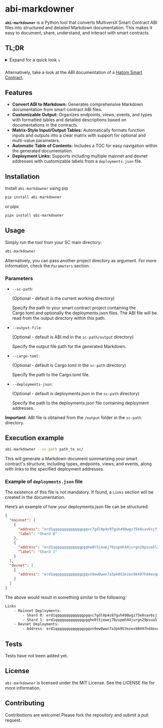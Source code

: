 # abi-markdowner

**`abi-markdowner`** is a Python tool that converts MultiversX Smart Contract ABI files into structured and detailed Markdown documentation. This makes it easy to document, share, understand, and interact with smart contracts.

## TL;DR

<details><summary>Expand for a quick look ⤵️</summary>

The `abi-markdowner` tool can transform the following ABI file of a MultiversX SC:

<div style="background-color: black; padding: 40px;">

```json
{
    "buildInfo": {
        "rustc": {
            "version": "1.80.1",
            "commitHash": "3f5fd8dd41153bc5fdca9427e9e05be2c767ba23",
            "commitDate": "2024-08-06",
            "channel": "Stable",
            "short": "rustc 1.80.1 (3f5fd8dd4 2024-08-06)"
        },
        "contractCrate": {
            "name": "ping-pong-egld",
            "version": "0.0.2"
        },
        "framework": {
            "name": "multiversx-sc",
            "version": "0.52.3"
        }
    },
    "docs": [
        "A contract that allows anyone to send a fixed sum, locks it for a while and then allows users to take it back.",
        "Sending funds to the contract is called \"ping\".",
        "Taking the same funds back is called \"pong\".",
        ""
    ],
    "name": "PingPong",
    "constructor": {
        "docs": [
            "Necessary configuration when deploying:",
            "`ping_amount` - the exact EGLD amounf that needs to be sent when `ping`-ing.",
            "`duration_in_seconds` - how much time (in seconds) until contract expires.",
            "`opt_activation_timestamp` - optionally specify the contract to only actvivate at a later date.",
            "`max_funds` - optional funding cap, no more funds than this can be added to the contract."
        ],
        "inputs": [
            {
                "name": "ping_amount",
                "type": "BigUint"
            },
            {
                "name": "duration_in_seconds",
                "type": "u64"
            },
            {
                "name": "opt_activation_timestamp",
                "type": "Option<u64>"
            },
            {
                "name": "max_funds",
                "type": "optional<BigUint>",
                "multi_arg": true
            }
        ],
        "outputs": []
    },
    "endpoints": [
        {
            "docs": [
                "User sends some EGLD to be locked in the contract for a period of time.",
                "Optional `_data` argument is ignored."
            ],
            "name": "ping",
            "mutability": "mutable",
            "payableInTokens": [
                "EGLD"
            ],
            "inputs": [
                {
                    "name": "_data",
                    "type": "ignore",
                    "multi_arg": true
                }
            ],
            "outputs": []
        },
                {
            "docs": [
                "Lists the addresses of all users that have `ping`-ed,",
                "in the order they have `ping`-ed"
            ],
            "name": "getUserAddresses",
            "mutability": "readonly",
            "inputs": [],
            "outputs": [
                {
                    "type": "variadic<Address>",
                    "multi_result": true
                }
            ]
        }
    ],
    "types": {
        "UserStatus": {
            "type": "enum",
            "variants": [
                {
                    "name": "New",
                    "discriminant": 0
                },
                {
                    "name": "Registered",
                    "discriminant": 1
                },
                {
                    "name": "Withdrawn",
                    "discriminant": 2
                }
            ]
        }
    }
}
```
</div>


to this Markdown file:

<div style="background-color: black; padding: 40px;">
<sub>*This file has been auto-generated using the [abi-markdowner](https://github.com/0xk0stas/abi-markdowner).*</sub>

# Smart Contract: PingPong

<details>
<summary>Documentation</summary>

A contract that allows anyone to send a fixed sum, locks it for a while and then allows users to take it back.

Sending funds to the contract is called "ping".

Taking the same funds back is called "pong".


</details>

<details>
<summary>Build info</summary>

- **Rustc Version**: 1.80.1
- **Commit Hash**: 3f5fd8dd41153bc5fdca9427e9e05be2c767ba23
- **Commit Date**: 2024-08-06
- **Channel**: Stable

- **Framework**: multiversx-sc
- **Version**: 0.52.3
</details>

<details>
<summary>Links</summary>

- **Mainnet Deployments**:
  - **[Shard 0](https://explorer.elrond.com/address/erd1qqqqqqqqqqqqqpgqvc7gdl0p4s97guh498wgz75k8sav6sjfjlwqh679jy)**: erd1qqqqqqqqqqqqqpgqvc7gdl0p4s97guh498wgz75k8sav6sjfjlwqh679jy
  - **[Shard 1](https://explorer.elrond.com/address/erd1qqqqqqqqqqqqqpgqhe8t5jewej70zupmh44jurgn29psua5l2jps3ntjj3)**: erd1qqqqqqqqqqqqqpgqhe8t5jewej70zupmh44jurgn29psua5l2jps3ntjj3
- **Devnet Deployments**:
  - **[Address](https://devnet-explorer.elrond.com/address/erd1qqqqqqqqqqqqqpgqvn9ew0wwn7a3pk053ezex98497hd4exqdg0q8v2e0c)**: erd1qqqqqqqqqqqqqpgqvn9ew0wwn7a3pk053ezex98497hd4exqdg0q8v2e0c
</details>

## Table of Contents

- [Types](#types)
- [Endpoints](#endpoints)
- [Views](#views)

## Types

<details>
<summary>UserStatus</summary>

#### Enum Variants:
- **New** (Discriminant: 0)
- **Registered** (Discriminant: 1)
- **Withdrawn** (Discriminant: 2)

</details>

## Endpoints

### Deploy

<details>
<summary>init</summary>

Necessary configuration when deploying:

`ping_amount` - the exact EGLD amounf that needs to be sent when `ping`-ing.

`duration_in_seconds` - how much time (in seconds) until contract expires.

`opt_activation_timestamp` - optionally specify the contract to only actvivate at a later date.

`max_funds` - optional funding cap, no more funds than this can be added to the contract.
#### Inputs:
| Name | Type | Optional |
| - | - | - |
| ping_amount | BigUint |  |
| duration_in_seconds | u64 |  |
| opt_activation_timestamp | u64 | ✔ |
| max_funds | BigUint | ✔ |


</details>

### Other

<details>
<summary>ping</summary>

User sends some EGLD to be locked in the contract for a period of time.

Optional `_data` argument is ignored.
#### Note: This endpoint is payable by EGLD only.

#### Inputs:
| Name | Type |
| - | - |
| _data | ignore |


</details>

## Views

<details>
<summary>getUserAddresses</summary>

Lists the addresses of all users that have `ping`-ed,

in the order they have `ping`-ed
#### Outputs:
| Type | MultiValue |
| - | - |
| Address | ✔ |


</details>


</div>

</details>

###

Alternatively, take a look at the ABI documentation of a [Hatom Smart Contract](https://github.com/0xk0stas/abi-markdowner/blob/main/examples/hatom-liquid-staking-release/liquid-staking/output/ABI.md).


## Features

- **Convert ABI to Markdown:** Generates comprehensive Markdown documentation from smart contract ABI files.
- **Customizable Output:** Organizes endpoints, views, events, and types with formatted tables and detailed descriptions based on documentations in the contracts.
- **Matrix-Style Input/Output Tables:** Automatically formats function inputs and outputs into a clear matrix with support for optional and multi-value parameters.
- **Automatic Table of Contents:** Includes a TOC for easy navigation within the generated documentation.
- **Deployment Links:** Supports including multiple mainnet and devnet addresses with customizable labels from a `deployments.json` file.

## Installation

Install `abi-markdowner` using pip

```bash
pip install abi-markdowner
```

or pipx

```bash
pipx install abi-markdowner
```

## Usage

Simply run the tool from your SC main directory:

```bash
abi-markdowner
```

Alternatively, you can pass another project directory as argument. For more information, check the `Parameters` section.

### Parameters

- `--sc-path`:

  (Optional - default is the current working directory)

  Specify the path to your smart contract project containing the Cargo.toml and optionally the deployments.json files. The ABI file will be read from the output directory within this path.

- `--output-file`:

  (Optional - default is ABI.md in the `sc-path/output` directory)

  Specify the output file path for the generated Markdown.

- `--cargo-toml`:

  (Optional - default is Cargo.toml in the `sc-path` directory)

  Specify the path to the Cargo.toml file.

- `--deployments-json`:

  (Optional - default is deployments.json in the `sc-path` directory)

  Specify the path to the deployments.json file containing deployment addresses.

**Important**:
ABI file is obtained from the `/output` folder in the `sc-path` directory.

## Execution example

```bash
abi-markdowner --sc-path path_to_sc/
```

This will generate a Markdown document summarizing your smart contract's structure, including types, endpoints, views, and events, along with links to the specified deployment addresses.

### Example of `deployments.json` file

The existence of this file is not mandatory. If found, a `Links` section will be created in the documentation.

Here’s an example of how your deployments.json file can be structured:

```json
{
  "mainnet": [
    {
      "address": "erd1qqqqqqqqqqqqqpgqvc7gdl0p4s97guh498wgz75k8sav6sjfjlwqh679jy",
      "label": "Shard 0"
    },
    {
      "address": "erd1qqqqqqqqqqqqqpgqhe8t5jewej70zupmh44jurgn29psua5l2jps3ntjj3",
      "label": "Shard 1"
    }
  ],
  "devnet": [
    {
      "address": "erd1qqqqqqqqqqqqqpgqvn9ew0wwn7a3pk053ezex98497hd4exqdg0q8v2e0c"
    }
  ]
}
```

The above would result in something similar to the following:

```css
Links
    - Mainnet Deployments:
        - Shard 0: erd1qqqqqqqqqqqqqpgqvc7gdl0p4s97guh498wgz75k8sav6sjfjlwqh679jy
        - Shard 1: erd1qqqqqqqqqqqqqpgqhe8t5jewej70zupmh44jurgn29psua5l2jps3ntjj3
    - Devnet Deployments:
        - Address: erd1qqqqqqqqqqqqqpgqvn9ew0wwn7a3pk053ezex98497hd4exqdg0q8v2e0c
```

## Tests

Tests have not been added yet.

## License

`abi-markdowner` is licensed under the MIT License. See the LICENSE file for more information.

## Contributing

Contributions are welcome! Please fork the repository and submit a pull request.
